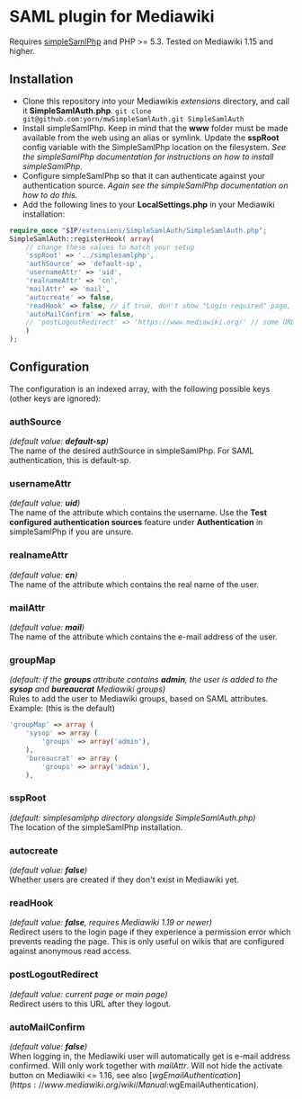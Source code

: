 # SAML plugin for Mediawiki
Requires [simpleSamlPhp](http://simplesamlphp.org) and PHP >= 5.3. Tested on Mediawiki 1.15 and higher.

## Installation
* Clone this repository into your Mediawikis *extensions* directory, and call it **SimpleSamlAuth.php**.  ```git clone git@github.com:yorn/mwSimpleSamlAuth.git SimpleSamlAuth```
* Install simpleSamlPhp. Keep in mind that the **www** folder must be made available from the web using an alias or symlink. Update the **sspRoot** config variable with the SimpleSamlPhp location on the filesystem. *See the simpleSamlPhp documentation for instructions on how to install simpleSamlPhp.*
* Configure simpleSamlPhp so that it can authenticate against your authentication source. *Again see the simpleSamlPhp documentation on how to do this.*
* Add the following lines to your **LocalSettings.php** in your Mediawiki installation:

```php
require_once "$IP/extensions/SimpleSamlAuth/SimpleSamlAuth.php";
SimpleSamlAuth::registerHook( array(
	// change these values to match your setup
	'sspRoot' => '../simplesamlphp',
	'authSource' => 'default-sp',
	'usernameAttr' => 'uid',
	'realnameAttr' => 'cn',
	'mailAttr' => 'mail',
	'autocreate' => false,
	'readHook' => false, // if true, don't show "Login required" page, redirect right away
	'autoMailConfirm' => false,
	// 'postLogoutRedirect' => 'https://www.mediawiki.org/' // some URL, if commented out redirect to page you came from
	)
);
```

## Configuration
The configuration is an indexed array, with the following possible keys (other keys are ignored):
### authSource
*(default value: __default-sp__)*  
The name of the desired authSource in simpleSamlPhp. For SAML authentication, this is default-sp.
### usernameAttr
*(default value: __uid__)*  
The name of the attribute which contains the username. Use the **Test configured authentication sources** feature under **Authentication** in simpleSamlPhp if you are unsure.
### realnameAttr
*(default value: __cn__)*  
The name of the attribute which contains the real name of the user.
### mailAttr
*(default value: __mail__)*  
The name of the attribute which contains the e-mail address of the user.
### groupMap
*(default: if the __groups__ attribute contains __admin__, the user is added to the __sysop__ and __bureaucrat__ Mediawiki groups)*  
Rules to add the user to Mediawiki groups, based on SAML attributes.
Example: (this is the default)

```php
'groupMap' => array (
	'sysop' => array (
		'groups' => array('admin'),
	),
	'bureaucrat' => array (
		'groups' => array('admin'),
	),
```
### sspRoot
*(default: simplesamlphp directory alongside SimpleSamlAuth.php)*  
The location of the simpleSamlPhp installation.
### autocreate
*(default value: __false__)*  
Whether users are created if they don't exist in Mediawiki yet.
### readHook
*(default value: __false__, requires Mediawiki 1.19 or newer)*  
Redirect users to the login page if they experience a permission error which prevents reading the page. This is only useful on wikis that are configured against anonymous read access.
### postLogoutRedirect
*(default value: current page or main page)*  
Redirect users to this URL after they logout.
### autoMailConfirm
*(default value: __false__)*  
When logging in, the Mediawiki user will automatically get is e-mail address confirmed. Will only work together with *mailAttr*. Will not hide the activate button on Mediawiki <= 1.16, see also [$wgEmailAuthentication](https://www.mediawiki.org/wiki/Manual:$wgEmailAuthentication).
